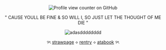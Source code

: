 <div align="center">
  
![Profile view counter on GitHub](https://komarev.com/ghpvc/?username=solarparfait&color=grey&label=⟡&style=plastic&base=0)

" CAUSE YOULL BE FINE & SO WILL I, SO JUST LET THE THOUGHT OF ME DIE "

![adasdddddddd](https://github.com/user-attachments/assets/109e406c-6275-4eee-bc42-e4d436cab078)

୨ৎ [strawpage](https://detectivesprince.straw.page/) ⟡ [rentry](https://rentry.co/solarparfait) ⟡ [atabook](https://solarparfait.atabook.org/) ୨ৎ
